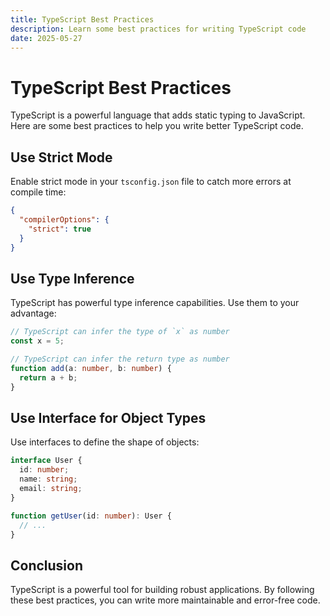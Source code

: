 ```yaml
---
title: TypeScript Best Practices
description: Learn some best practices for writing TypeScript code
date: 2025-05-27
---
```


# TypeScript Best Practices

TypeScript is a powerful language that adds static typing to JavaScript. Here are some best practices to help you write better TypeScript code.

## Use Strict Mode

Enable strict mode in your `tsconfig.json` file to catch more errors at compile time:

```json
{
  "compilerOptions": {
    "strict": true
  }
}
```

## Use Type Inference

TypeScript has powerful type inference capabilities. Use them to your advantage:

```typescript
// TypeScript can infer the type of `x` as number
const x = 5;

// TypeScript can infer the return type as number
function add(a: number, b: number) {
  return a + b;
}
```

## Use Interface for Object Types

Use interfaces to define the shape of objects:

```typescript
interface User {
  id: number;
  name: string;
  email: string;
}

function getUser(id: number): User {
  // ...
}
```

## Conclusion

TypeScript is a powerful tool for building robust applications. By following these best practices, you can write more maintainable and error-free code.
